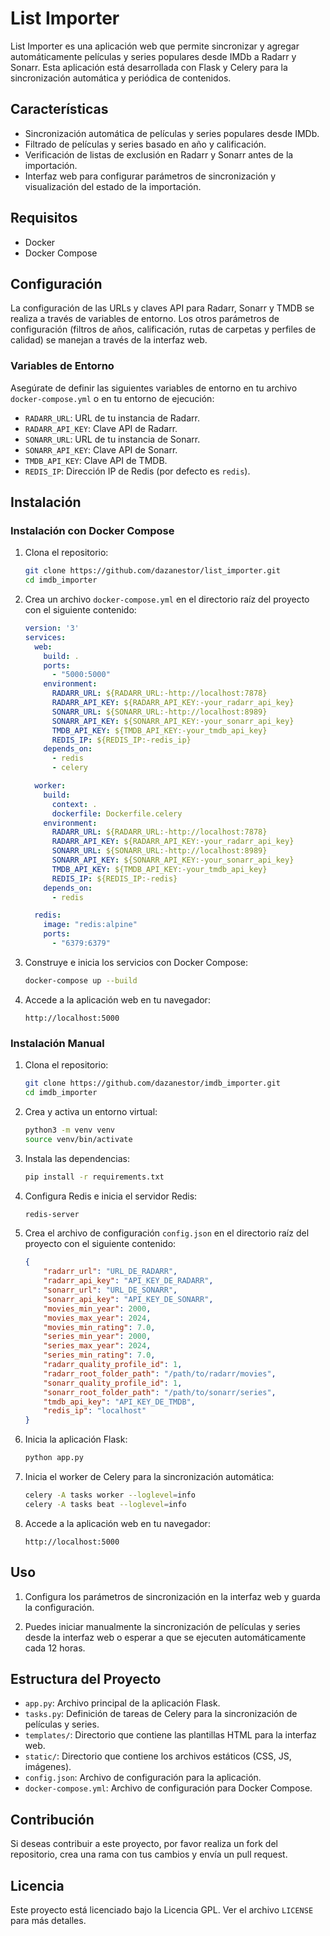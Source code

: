 # List Importer

List Importer es una aplicación web que permite sincronizar y agregar automáticamente películas y series populares desde IMDb a Radarr y Sonarr. Esta aplicación está desarrollada con Flask y Celery para la sincronización automática y periódica de contenidos.

## Características

- Sincronización automática de películas y series populares desde IMDb.
- Filtrado de películas y series basado en año y calificación.
- Verificación de listas de exclusión en Radarr y Sonarr antes de la importación.
- Interfaz web para configurar parámetros de sincronización y visualización del estado de la importación.

## Requisitos

- Docker
- Docker Compose

## Configuración

La configuración de las URLs y claves API para Radarr, Sonarr y TMDB se realiza a través de variables de entorno. Los otros parámetros de configuración (filtros de años, calificación, rutas de carpetas y perfiles de calidad) se manejan a través de la interfaz web.

### Variables de Entorno

Asegúrate de definir las siguientes variables de entorno en tu archivo `docker-compose.yml` o en tu entorno de ejecución:

- `RADARR_URL`: URL de tu instancia de Radarr.
- `RADARR_API_KEY`: Clave API de Radarr.
- `SONARR_URL`: URL de tu instancia de Sonarr.
- `SONARR_API_KEY`: Clave API de Sonarr.
- `TMDB_API_KEY`: Clave API de TMDB.
- `REDIS_IP`: Dirección IP de Redis (por defecto es `redis`).
## Instalación

### Instalación con Docker Compose

1. Clona el repositorio:

    ```bash
    git clone https://github.com/dazanestor/list_importer.git
    cd imdb_importer
    ```

2. Crea un archivo `docker-compose.yml` en el directorio raíz del proyecto con el siguiente contenido:

    ```yaml
    version: '3'
    services:
      web:
        build: .
        ports:
          - "5000:5000"
        environment:
          RADARR_URL: ${RADARR_URL:-http://localhost:7878}
          RADARR_API_KEY: ${RADARR_API_KEY:-your_radarr_api_key}
          SONARR_URL: ${SONARR_URL:-http://localhost:8989}
          SONARR_API_KEY: ${SONARR_API_KEY:-your_sonarr_api_key}
          TMDB_API_KEY: ${TMDB_API_KEY:-your_tmdb_api_key}
          REDIS_IP: ${REDIS_IP:-redis_ip}
        depends_on:
          - redis
          - celery

      worker:
        build:
          context: .
          dockerfile: Dockerfile.celery
        environment:
          RADARR_URL: ${RADARR_URL:-http://localhost:7878}
          RADARR_API_KEY: ${RADARR_API_KEY:-your_radarr_api_key}
          SONARR_URL: ${SONARR_URL:-http://localhost:8989}
          SONARR_API_KEY: ${SONARR_API_KEY:-your_sonarr_api_key}
          TMDB_API_KEY: ${TMDB_API_KEY:-your_tmdb_api_key}
          REDIS_IP: ${REDIS_IP:-redis}
        depends_on:
          - redis
    
      redis:
        image: "redis:alpine"
        ports:
          - "6379:6379"
    ```

3. Construye e inicia los servicios con Docker Compose:

    ```bash
    docker-compose up --build
    ```

4. Accede a la aplicación web en tu navegador:

    ```
    http://localhost:5000
    ```

### Instalación Manual

1. Clona el repositorio:

    ```bash
    git clone https://github.com/dazanestor/imdb_importer.git
    cd imdb_importer
    ```

2. Crea y activa un entorno virtual:

    ```bash
    python3 -m venv venv
    source venv/bin/activate
    ```

3. Instala las dependencias:

    ```bash
    pip install -r requirements.txt
    ```

4. Configura Redis e inicia el servidor Redis:

    ```bash
    redis-server
    ```

5. Crea el archivo de configuración `config.json` en el directorio raíz del proyecto con el siguiente contenido:

    ```json
    {
        "radarr_url": "URL_DE_RADARR",
        "radarr_api_key": "API_KEY_DE_RADARR",
        "sonarr_url": "URL_DE_SONARR",
        "sonarr_api_key": "API_KEY_DE_SONARR",
        "movies_min_year": 2000,
        "movies_max_year": 2024,
        "movies_min_rating": 7.0,
        "series_min_year": 2000,
        "series_max_year": 2024,
        "series_min_rating": 7.0,
        "radarr_quality_profile_id": 1,
        "radarr_root_folder_path": "/path/to/radarr/movies",
        "sonarr_quality_profile_id": 1,
        "sonarr_root_folder_path": "/path/to/sonarr/series",
        "tmdb_api_key": "API_KEY_DE_TMDB",
        "redis_ip": "localhost"
    }
    ```

6. Inicia la aplicación Flask:

    ```bash
    python app.py
    ```

7. Inicia el worker de Celery para la sincronización automática:

    ```bash
    celery -A tasks worker --loglevel=info
    celery -A tasks beat --loglevel=info
    ```

8. Accede a la aplicación web en tu navegador:

    ```
    http://localhost:5000
    ```

## Uso

1. Configura los parámetros de sincronización en la interfaz web y guarda la configuración.

2. Puedes iniciar manualmente la sincronización de películas y series desde la interfaz web o esperar a que se ejecuten automáticamente cada 12 horas.

## Estructura del Proyecto

- `app.py`: Archivo principal de la aplicación Flask.
- `tasks.py`: Definición de tareas de Celery para la sincronización de películas y series.
- `templates/`: Directorio que contiene las plantillas HTML para la interfaz web.
- `static/`: Directorio que contiene los archivos estáticos (CSS, JS, imágenes).
- `config.json`: Archivo de configuración para la aplicación.
- `docker-compose.yml`: Archivo de configuración para Docker Compose.

## Contribución

Si deseas contribuir a este proyecto, por favor realiza un fork del repositorio, crea una rama con tus cambios y envía un pull request.

## Licencia

Este proyecto está licenciado bajo la Licencia GPL. Ver el archivo `LICENSE` para más detalles.
